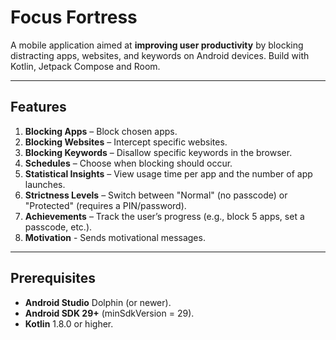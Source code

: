 # Focus Fortress

A mobile application aimed at **improving user productivity** by blocking distracting apps, websites, and keywords on Android devices.
Build with Kotlin, Jetpack Compose and Room.

---

## Features
1. **Blocking Apps** – Block chosen apps.
2. **Blocking Websites** – Intercept specific websites.  
3. **Blocking Keywords** – Disallow specific keywords in the browser. 
4. **Schedules** – Choose when blocking should occur.  
5. **Statistical Insights** – View usage time per app and the number of app launches.  
6. **Strictness Levels** – Switch between "Normal" (no passcode) or "Protected" (requires a PIN/password).  
7. **Achievements** – Track the user’s progress (e.g., block 5 apps, set a passcode, etc.).  
8. **Motivation** - Sends motivational messages.
---

## Prerequisites
- **Android Studio** Dolphin (or newer).
- **Android SDK 29+** (minSdkVersion = 29).
- **Kotlin** 1.8.0 or higher.
